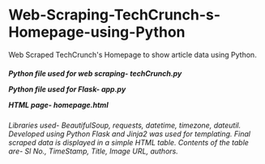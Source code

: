# Web-Scraping-TechCrunch-s-Homepage-using-Python
Web Scraped TechCrunch's Homepage to show article data using Python.

<h5>
<p> Python file used for web scraping- <i> techCrunch.py </i> </p>
<p> Python file used for Flask- <i> app.py <i> </p>
<p> HTML page- <i> homepage.html </i>  </p>
</h5>

Libraries used- BeautifulSoup, requests, datetime, timezone, dateutil.
Developed using Python Flask and Jinja2 was used for templating.
Final scraped data is displayed in a simple HTML table. Contents of the table are-
Sl No., TimeStamp, Title, Image URL, authors.
